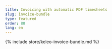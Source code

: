 ```yaml
---
title: Invoicing with automatic PDF timesheets
slug: invoice-bundle
type: featured
order: 80
lang: en
---
```


{% include store/keleo-invoice-bundle.md %}

